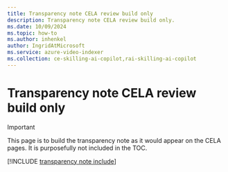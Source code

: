 ```yaml
---
title: Transparency note CELA review build only  
description: Transparency note CELA review build only.
ms.date: 10/09/2024
ms.topic: how-to
ms.author: inhenkel
author: IngridAtMicrosoft
ms.service: azure-video-indexer
ms.collection: ce-skilling-ai-copilot,rai-skilling-ai-copilot
---
```


# Transparency note CELA review build only

> [!IMPORTANT] 
> This page is to build the transparency note as it would appear on the CELA pages.  It is purposefully not included in the TOC.

[!INCLUDE [transparency note include](./includes/transparency-aggregated.md)]
